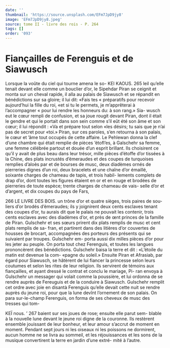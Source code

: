 ```yaml
---
date: ''
thumbnail: 'https://source.unsplash.com/EFm7JpD9jy8'
image: 'EFm7JpD9jy8.jpeg'
source: tome II - livre des rois - P. 264
tags: []
order: '093'
---
```


# Fiançailles de Ferenguis et de Siawusch

Lorsque la voûte du ciel qui tourne amena le so-
KEI KAOUS. 265 leil qu’elle tenait devant elle comme un bouclier d’or,
le Sipehdar Piran se ceignit et monta sur un cheval rapide, il alla au palais de Siawusch et se répandit en bénédictions sur sa gloire; il lui dit: «Fais tes
« préparatifs pour recevoir aujourd’hui la fille du roi,
«et si tu le permets, je m’apprêterai à l’accompagner
« pour lui rendre les honneurs du: à son rang.» Sia- wusch eut le cœur rempli de confusion, et sa joue rougit devant Piran, dont il était le gendre et qui le portait dans son sein comme s’il eût été son âme et
son cœur; il lui répondit : «Va et prépare tout selon «les désirs; tu sais que je n’ai pas de secret pour «toi.» Piran, sur ces paroles, s’en retourna à son palais, le cœur et ’âme tout occupés de cette affaire. Le Pehlewan donna la clef d’une chambre qui était remplie de pièces ’étofl’es, à Galschehr sa femme,
une femme célébrée partout et douée d’un esprit
brillant. lls choisirent ce qu’il y avait de plus beau dans leur trésor, mille pièces d’étoffe d’or tissées à la
Chine, des plats incrustés d’émeraudes et des coupes
de turquoises remplies d’aloès par et de bourses de musc, deux diadèmes ornés de pierreries dignes d’un
roi, deux bracelets et une chaîne d’or émaillé,
soixante charges de chameau de tapis, et trois habil- lements complets de drap d’or, dont toutes les figures étaient en or et en rouge et brodées de pierreries
de toute espèce; trente charges de chameau de vais- selle d’or et d’argent, et dix coupes du pays de Fars,

266 LE LIVRE DES BOIS.
un trône d’or et quatre sièges, trois paires de sou- liers d’or brodés d’émeraudes; ils y joignirent deux
cents esclaves tenant des coupes d’or, tu aurais dit que
le palais ne pouvait les contenir, trois cents esclaves avec des diadèmes d’or, et près de œnt princes de la
famille de Piran. Gulschehr et ses sœurs prirent dix plats remplis de musc et cent plats remplis de sa- fran, et partirent dans des litières d’or couvertes de housses de brocart, accompagnées des porteurs des présents qui se suivaient par troupes. Gulschehr em- porta aussi dix milles pièces d’or pour les jeter au peuple.
On porta tout chez Ferenguis, et toutes les langues prononcèrent des bénédictions. Gulschehr baisa la
terre et dit : «L’étoile du matin est devenue la com- «pagne du soleil.» Ensuite Piran et Afrasiab, par égard pour Siawusch, se hâtèrent de lui fiancer la princesse selon leurs coutumes et selon les rites de leur religion. Ils servirent de témoins aux fiançailles,
et ayant dressé le contrat et conclu le mariage, Pi- ran envoya à Gulschehr un messager qui volait comme la poussière, et lui ordonna de se rendre auprès de Fereuguis et de la conduire à Siawusch. Gulschehr remplit cet ordre avec joie en disantà Ferenguis qu’elle devait cette nuit se rendre auprès
du jeune roi, pour que la lune devînt l’ornement de
son palais. On para sur-le-champ Ferenguis, on forma de ses cheveux de musc des tresses qui tom-

KEÏ nous. ’ 267
baient sur ses joues de rose; ensuite elle parut sem- blable à la nouvelle lune devant le jeune roi digne de la couronne. Ils restèrent ensemble jouissant de leur bonheur, et leur amour s’accrut de moment en moment. Pendant sept jours ni les oiseaux ni les poissons ne dormirent, aucun homme ne se livra au sommeil, et les réjouissances et les sons de la musique convertirent la terre en jardin d’une extré-
mité à l’autre.
